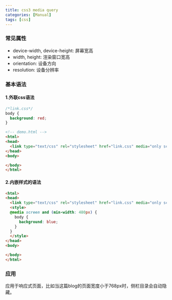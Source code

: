 ```yaml
---
title: css3 media query
categories: [Manual]
tags: [css]
---
```


### 常见属性

* device-width, device-height: 屏幕宽高
* width, height: 渲染窗口宽高
* orientation: 设备方向
* resolution: 设备分辨率

### 基本语法

#### 1.外联css语法

``` css
/*link.css*/
body {
  background: red;
}
```

``` html
<!-- demo.html -->
<html>
<head>
  <link type="text/css" rel="stylesheet" href="link.css" media="only screen and (max-width: 480px)"/>
</head>
<body>

</body>
</html>
```

#### 2.内嵌样式的语法

``` html
<html>
<head>
  <link type="text/css" rel="stylesheet" href="link.css" media="only screen and (max-width: 480px)"/>
  <style>
  @media screen and (min-width: 480px) {
    body {
      background: blue;
    }
  }
  </style>
</head>
<body>

</body>
</html>
```

### 应用

应用于响应式页面，比如当这篇blog的页面宽度小于768px时，侧栏目录会自动隐藏。
